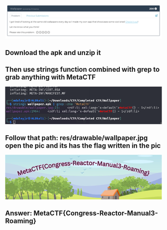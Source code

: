 ![wp](https://github.com/MDaleyJr/Files/blob/main/Wallpaper.png)

## Download the apk and unzip it
## Then use strings function combined with grep to grab anything with MetaCTF

![wp2](https://github.com/MDaleyJr/Files/blob/main/Wallpaper2.png)

## Follow that path: res/drawable/wallpaper.jpg open the pic and its has the flag written in the pic

![wp3](https://github.com/MDaleyJr/Files/blob/main/Wallpaper3.png)

## Answer: MetaCTF{Congress-Reactor-Manual3-Roaming}
